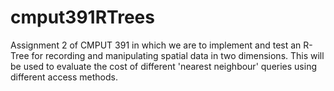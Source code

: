 # cmput391RTrees
Assignment 2 of CMPUT 391 in which we are to implement and test an R-Tree for recording and manipulating spatial data in two dimensions. This will be used to evaluate the cost of different 'nearest neighbour' queries using different access methods.
